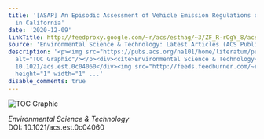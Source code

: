 ```yaml
---
title: '[ASAP] An Episodic Assessment of Vehicle Emission Regulations on Saving Lives
  in California'
date: '2020-12-09'
linkTitle: http://feedproxy.google.com/~r/acs/esthag/~3/ZF_R-rOgY_8/acs.est.0c04060
source: 'Environmental Science & Technology: Latest Articles (ACS Publications)'
description: '<p><img src="https://pubs.acs.org/na101/home/literatum/publisher/achs/journals/content/esthag/0/esthag.ahead-of-print/acs.est.0c04060/20201209/images/medium/es0c04060_0004.gif"
  alt="TOC Graphic"/></p><div><cite>Environmental Science & Technology</cite></div><div>DOI:
  10.1021/acs.est.0c04060</div><img src="http://feeds.feedburner.com/~r/acs/esthag/~4/ZF_R-rOgY_8"
  height="1" width="1" ...'
disable_comments: true
---
```

<p><img src="https://pubs.acs.org/na101/home/literatum/publisher/achs/journals/content/esthag/0/esthag.ahead-of-print/acs.est.0c04060/20201209/images/medium/es0c04060_0004.gif" alt="TOC Graphic"/></p><div><cite>Environmental Science & Technology</cite></div><div>DOI: 10.1021/acs.est.0c04060</div><img src="http://feeds.feedburner.com/~r/acs/esthag/~4/ZF_R-rOgY_8" height="1" width="1" ...